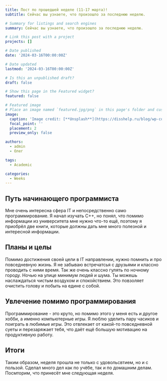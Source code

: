 ```yaml
---
title: Пост по прошедшей неделе (11-17 марта)!
subtitle: Сейчас вы узнаете, что произошло за последнюю неделю.

# Summary for listings and search engines
summary: Сейчас вы узнаете, что произошло за последнюю неделю.

# Link this post with a project
projects: []

# Date published
date: '2024-03-16T00:00:00Z'

# Date updated
lastmod: '2024-03-16T00:00:00Z'

# Is this an unpublished draft?
draft: false

# Show this page in the Featured widget?
featured: false

# Featured image
# Place an image named `featured.jpg/png` in this page's folder and customize its options here.
image:
  caption: 'Image credit: [**Unsplash**](https://disshelp.ru/blog/wp-content/uploads/2021/03/word-image-271-768x332.png)'
  focal_point: ''
  placement: 2
  preview_only: false

authors:
  - admin
  - Олег

tags:
  - Academic

categories:
  - Weeks
---
```


## Путь начинающего программиста

Мне очень интересна сфера IT и непосредственно само программирование. Я начал изучать C++, но понял, что помимо информации из университета мне нужно что-то ещё, поэтому я приобрёл две книги, которые должны дать мне много полезной и интересной информации.


## Планы и целы

Помимо достижения своей цели в IT направлении, нужно помнить и про повседневную жизнь. Я не забываю встречатсья с друзьями и классно проводить с ними время. Так же очень классно гулять по ночному городу. Ночью на улице минимум людей и шума. Ты можешь наслаждаться чистым воздухом и спокойствием. Это повзоляет очистить голову и побыть на едине с собой.


## Увлечение помимо программирования

Программирование - это круто, но помимо этого у меня есть и другое хобби, а именно компьютерные игры. Я люблю уделить пару часиков и поиграть в любимые игры. Это отвлекает от какой-то повседневной суеты и перезаряжает тебя, что даёт ещё большую мотивацию на продуктивную работу.


## Итоги

Таким образом, неделя прошла не только с удовольсвтием, но и с пользой. Сделал много дел как по учёбе, так и по домашним делам. Посмторим, что принесёт мне следующая неделя.
